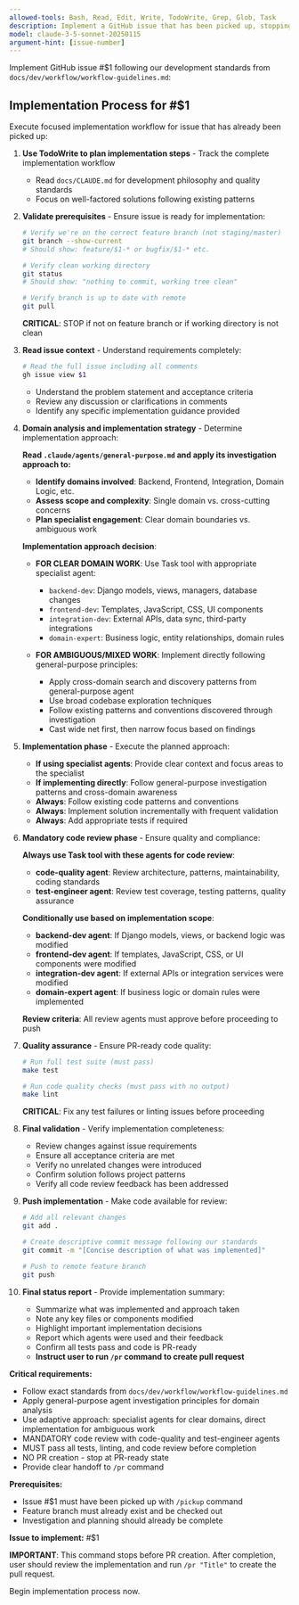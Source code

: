 ```yaml
---
allowed-tools: Bash, Read, Edit, Write, TodoWrite, Grep, Glob, Task
description: Implement a GitHub issue that has been picked up, stopping at PR-ready state
model: claude-3-5-sonnet-20250115
argument-hint: [issue-number]
---
```


Implement GitHub issue #$1 following our development standards from `docs/dev/workflow/workflow-guidelines.md`:

## Implementation Process for #$1

Execute focused implementation workflow for issue that has already been picked up:

1. **Use TodoWrite to plan implementation steps** - Track the complete implementation workflow
   - Read `docs/CLAUDE.md` for development philosophy and quality standards
   - Focus on well-factored solutions following existing patterns

2. **Validate prerequisites** - Ensure issue is ready for implementation:
   ```bash
   # Verify we're on the correct feature branch (not staging/master)
   git branch --show-current
   # Should show: feature/$1-* or bugfix/$1-* etc.

   # Verify clean working directory
   git status
   # Should show: "nothing to commit, working tree clean"

   # Verify branch is up to date with remote
   git pull
   ```
   **CRITICAL**: STOP if not on feature branch or if working directory is not clean

3. **Read issue context** - Understand requirements completely:
   ```bash
   # Read the full issue including all comments
   gh issue view $1
   ```
   - Understand the problem statement and acceptance criteria
   - Review any discussion or clarifications in comments
   - Identify any specific implementation guidance provided

4. **Domain analysis and implementation strategy** - Determine implementation approach:

   **Read `.claude/agents/general-purpose.md` and apply its investigation approach to:**
   - **Identify domains involved**: Backend, Frontend, Integration, Domain Logic, etc.
   - **Assess scope and complexity**: Single domain vs. cross-cutting concerns
   - **Plan specialist engagement**: Clear domain boundaries vs. ambiguous work

   **Implementation approach decision**:
   - **FOR CLEAR DOMAIN WORK**: Use Task tool with appropriate specialist agent:
     - `backend-dev`: Django models, views, managers, database changes
     - `frontend-dev`: Templates, JavaScript, CSS, UI components
     - `integration-dev`: External APIs, data sync, third-party integrations
     - `domain-expert`: Business logic, entity relationships, domain rules

   - **FOR AMBIGUOUS/MIXED WORK**: Implement directly following general-purpose principles:
     - Apply cross-domain search and discovery patterns from general-purpose agent
     - Use broad codebase exploration techniques
     - Follow existing patterns and conventions discovered through investigation
     - Cast wide net first, then narrow focus based on findings

5. **Implementation phase** - Execute the planned approach:
   - **If using specialist agents**: Provide clear context and focus areas to the specialist
   - **If implementing directly**: Follow general-purpose investigation patterns and cross-domain awareness
   - **Always**: Follow existing code patterns and conventions
   - **Always**: Implement solution incrementally with frequent validation
   - **Always**: Add appropriate tests if required

6. **Mandatory code review phase** - Ensure quality and compliance:

   **Always use Task tool with these agents for code review**:
   - **code-quality agent**: Review architecture, patterns, maintainability, coding standards
   - **test-engineer agent**: Review test coverage, testing patterns, quality assurance

   **Conditionally use based on implementation scope**:
   - **backend-dev agent**: If Django models, views, or backend logic was modified
   - **frontend-dev agent**: If templates, JavaScript, CSS, or UI components were modified
   - **integration-dev agent**: If external APIs or integration services were modified
   - **domain-expert agent**: If business logic or domain rules were implemented

   **Review criteria**: All review agents must approve before proceeding to push

7. **Quality assurance** - Ensure PR-ready code quality:
   ```bash
   # Run full test suite (must pass)
   make test

   # Run code quality checks (must pass with no output)
   make lint
   ```
   **CRITICAL**: Fix any test failures or linting issues before proceeding

8. **Final validation** - Verify implementation completeness:
   - Review changes against issue requirements
   - Ensure all acceptance criteria are met
   - Verify no unrelated changes were introduced
   - Confirm solution follows project patterns
   - Verify all code review feedback has been addressed

9. **Push implementation** - Make code available for review:
   ```bash
   # Add all relevant changes
   git add .

   # Create descriptive commit message following our standards
   git commit -m "[Concise description of what was implemented]"

   # Push to remote feature branch
   git push
   ```

10. **Final status report** - Provide implementation summary:
    - Summarize what was implemented and approach taken
    - Note any key files or components modified
    - Highlight important implementation decisions
    - Report which agents were used and their feedback
    - Confirm all tests pass and code is PR-ready
    - **Instruct user to run `/pr` command to create pull request**

**Critical requirements:**
- Follow exact standards from `docs/dev/workflow/workflow-guidelines.md`
- Apply general-purpose agent investigation principles for domain analysis
- Use adaptive approach: specialist agents for clear domains, direct implementation for ambiguous work
- MANDATORY code review with code-quality and test-engineer agents
- MUST pass all tests, linting, and code review before completion
- NO PR creation - stop at PR-ready state
- Provide clear handoff to `/pr` command

**Prerequisites:**
- Issue #$1 must have been picked up with `/pickup` command
- Feature branch must already exist and be checked out
- Investigation and planning should already be complete

**Issue to implement:** #$1

**IMPORTANT**: This command stops before PR creation. After completion, user should review the implementation and run `/pr "Title"` to create the pull request.

Begin implementation process now.